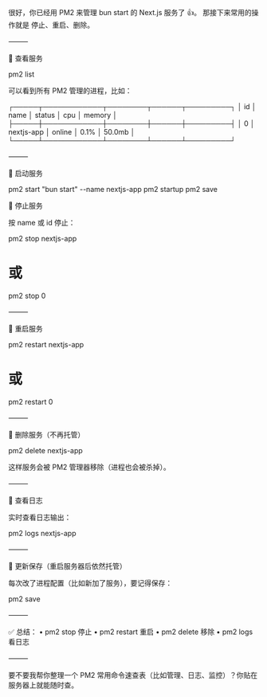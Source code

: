 很好，你已经用 PM2 来管理 bun start 的 Next.js 服务了 👍。
那接下来常用的操作就是 停止、重启、删除。

⸻

🔹 查看服务

pm2 list

可以看到所有 PM2 管理的进程，比如：

┌─────┬────────────┬────────┬──────┬─────────┐
│ id │ name │ status │ cpu │ memory │
├─────┼────────────┼────────┼──────┼─────────┤
│ 0 │ nextjs-app │ online │ 0.1% │ 50.0mb │
└─────┴────────────┴────────┴──────┴─────────┘

⸻

🔹 启动服务

pm2 start "bun start" --name nextjs-app
pm2 startup
pm2 save

🔹 停止服务

按 name 或 id 停止：

pm2 stop nextjs-app

# 或

pm2 stop 0

⸻

🔹 重启服务

pm2 restart nextjs-app

# 或

pm2 restart 0

⸻

🔹 删除服务（不再托管）

pm2 delete nextjs-app

这样服务会被 PM2 管理器移除（进程也会被杀掉）。

⸻

🔹 查看日志

实时查看日志输出：

pm2 logs nextjs-app

⸻

🔹 更新保存（重启服务器后依然托管）

每次改了进程配置（比如新加了服务），要记得保存：

pm2 save

⸻

✅ 总结：
• pm2 stop <name> 停止
• pm2 restart <name> 重启
• pm2 delete <name> 移除
• pm2 logs <name> 看日志

⸻

要不要我帮你整理一个 PM2 常用命令速查表（比如管理、日志、监控）？你贴在服务器上就能随时查。
